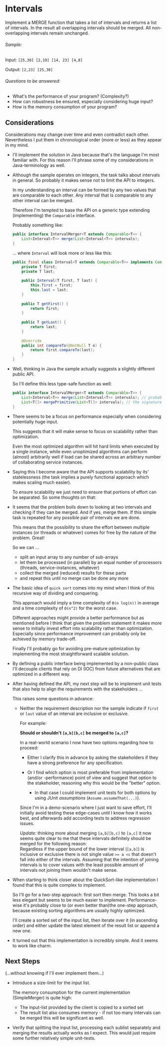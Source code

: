 # Intervals

Implement a MERGE function that takes a list of intervals 
and returns a list of intervals. 
In the result all overlapping intervals should be merged. 
All non-overlapping intervals remain unchanged. 

###### Sample:

Input: `[25,30] [2,19] [14, 23] [4,8]`

Output: `[2,23] [25,30]`

###### Questions to be answered:

- What's the performance of your program? (Complexity?)
- How can robustness be ensured, especially considering huge input?
- How is the memory consumption of your program?

## Considerations

Considerations may change over time and even contradict each other. 
Nevertheless I put them in chronological order (more or less) as they appear in my mind.

*   I'll implement the solution in Java because that's the language I'm most familiar with.
For this reason I'll phrase some of my considerations in Java-terminology as well. 

*   Although the sample operates on integers, the task talks about intervals in general. 
So probably it makes sense not to limit the API to integers. 
  
    In my understanding an interval can be formed by any two values 
that are comparable to each other. Any interval that is comparable 
to any other interval can be merged. 
   
    Therefore I'm tempted to base the API on a generic type 
extending (implementing) the `Comparable` interface.
  
    Probably something like:
    ```java
    public interface IntervalMerger<T extends Comparable<T>> {   
        List<Interval<T>> merge(List<Interval<T>> intervals);
    }
    ```
  
    ... where `Interval` will look more or less like this:
  
    ```java
    public final class Interval<T extends Comparable<T>> implements Comparable<T> {
        private T first;
        private T last;
        
        public Interval(T first, T last) {
            this.first = first;
            this.last = last;
        }
        
        public T getFirst() {
            return first;
        }
        
        public T getLast() {
            return last;
        }
        
        @Override
        public int compareTo(@NotNull T o) {
            return first.compareTo(last);
        }
    }
    ```
*   Well, thinking in Java the sample actually suggests a slightly different public API.
 
    So I'll define this less type-safe function as well:
    
    ```java
    public interface IntervalMerger<T extends Comparable<T>> {
        List<Interval<T>> merge(List<Interval<T>> intervals); // probably I'll use this one internally
        List<T[]> mergePrimitive(List<T[]> intervals); // the signature suggested by the sample
    }
    
    ```
  
* There seems to be a focus on performance especially when considering potentially huge input.
  
  This suggests that it will make sense to focus on scalability rather than optimization. 
  
  Even the most optimized algorithm will hit hard limits when executed by a single instance,
  while even unoptimized algorithms can perform (almost) arbitrarily well
  if load can be shared across an arbitrary number of collaborating service instances.
  
* Saying this I become aware that the API supports scalability by its' statelessness
  (the task implies a purely functional approach which makes scaling much easier).
  
  To ensure scalability we just need to ensure that portions of effort can be separated.
  So some thoughts on that:
  
* It seems that the problem boils down to looking at two intervals and checking 
  if they can be merged. And if yes, merge them. 
  If this simple task is repeated for any possible pair of intervals we are done. 
  
  This means that the possibility to share the effort between multiple instances 
  (or threads or whatever) 
  comes for free by the nature of the problem. Great!
  
  So we can ...
  * split an input array to any number of sub-arrays
  * let them be processed (in parallel) by an equal number of processors (threads, service-instances, whatever)
  * collect the merged (reduced) results for these parts
  * and repeat this until no merge can be done any more
  
* The basic idea of `quick sort` comes into my mind 
  when I think of this recursive way of dividing and conquering. 
  
  This approach would imply a time complexity of `Θ(n log(n))` in average 
  and a time complexity of `O(n^2)` for the worst case. 
  
  Different approaches might provide a better performance but as mentioned before
  I think that given the problem statement it makes more sense to initially invest effort 
  into scalability rather than optimization. 
  Especially since performance improvement can probably only be achieved by memory trade-off.
  
  Finally I'll probably go for avoiding pre-mature optimization by implementing 
  the most straightforward scalable solution. 
  
* By defining a public interface being implemented by a non-public class
  I'll decouple clients that rely on DI (IOC) from future alternatives 
  that are optimized in a different way. 

* After having defined the API, my next step will be to implement unit tests
  that also help to align the requirements with the stakeholders ...
  
  This raises some questions in advance:
  
    * Neither the requirement description nor the sample indicate if `first` or `last` value of an interval are inclusive or  exclusive.

      For example:
  
      **Should or shouldn't `[a,b][b,c]` be merged to `[a,c]`?**
      
      In a real-world scenario I now have two options regarding how to proceed:
      
      * Either I clarify this in advance by asking the stakeholders if they have a strong preference for any specification.
            
      * Or I find which option is most preferable from implementation (and/or -performance) point of view
        and suggest that option to the stakeholder, reasoning why this would be the "better" option.
        
        * In that case I could implement unit tests for both options by using JUnit *assumptions* (`Assume.assumeThat(...)`).
      
      Since I'm in a demo-scenario where I just want to save effort, I'll initially avoid testing these edge-cases until I know how it works best,
      and afterwards add according tests to address regression issues.
      
      *Update*: thinking more about merging `[a,b][b,c]` to `[a,c]` it now seems quite clear to me
      that these intervals definitely should be merged for the following reason:  
      Regardless if the upper bound of the lower interval (`[a,b]`) is inclusive or exclusive
      there is not single value `>= a <c` that doesn't fall into either of the intervals. 
      Assuming that the intention of joining intervals is to cover values with the least possible amount of intervals
      not joining them wouldn't make sense.
      
* When starting to think closer about the QuickSort-like implementation I found 
  that this is quite complex to implement. 
  
  So I'll go for a two-step approach: first sort then merge. 
  This looks a bit less elegant but seems to be much easier to implement. 
  Performance-wise it's probably close to (or even better than)the one-step approach, because existing 
  sorting algorithms are usually highly optimized. 
  
  I'll create a sorted set of the input list, then iterate over it (in ascending order) 
  and either update the latest element of the result list or append a new one.
  
* It turned out that this implementation is incredibly simple. And it seems to work like charm.

## Next Steps

(...without knowing if I'll ever implement them...)

* Introduce a size-limit for the input list. 

  The memory consumption for the current implementation (SimpleMerger) is quite high:
  
  * The input-list provided by the client is copied to a sorted set
  * The result list also consumes memory - if not too many intervals can be merged
    this will be significant as well.
    
* Verify that splitting the input list, 
  processing each sublist separately and merging the results actually works as I expect.
  This would just require some further relatively simple unit-tests. 
